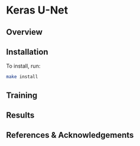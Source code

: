 # Keras U-Net

## Overview

## Installation
To install, run:
```bash
make install
```

## Training

## Results

## References & Acknowledgements

